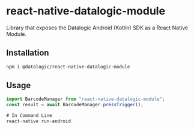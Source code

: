 # react-native-datalogic-module

Library that exposes the Datalogic Android (Kotlin) SDK as a React Native Module.

## Installation

```sh
npm i @datalogic/react-native-datalogic-module
```

## Usage

```js
import BarcodeManager from "react-native-datalogic-module";
const result = await BarcodeManager.pressTrigger();

# In Command Line
react-native run-android


```